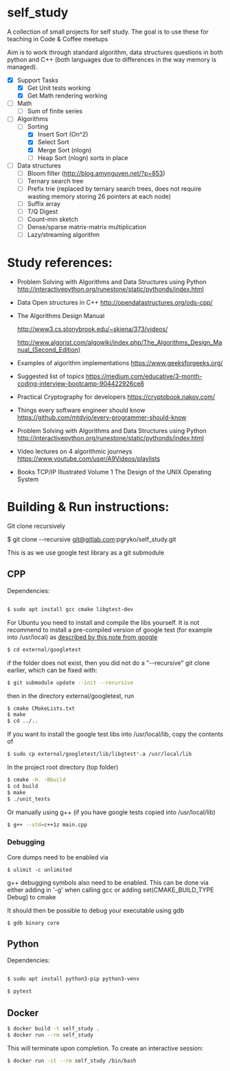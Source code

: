 # self_study

A collection of small projects for self study. The goal is to use these for teaching in Code & Coffee meetups

Aim is to work through standard algorithm, data structures questions in both python and C++ (both languages due to differences in the way memory is managed).

- [x] Support Tasks
  - [x] Get Unit tests working
  - [x] Get Math rendering working
- [ ] Math
  - [ ] Sum of finite series
  
- [ ] Algorithms
  - [ ] Sorting
    - [x] Insert Sort (On^2)
    - [x] Select Sort
    - [x] Merge Sort (nlogn)
    - [ ] Heap Sort (nlogn) sorts in place

- [ ] Data structures
  - [ ] Bloom filter (http://blog.amynguyen.net/?p=853)
  - [ ] Ternary search tree
  - [ ] Prefix trie (replaced by ternary search trees, does not require wasting memory storing 26 pointers at each node)
  - [ ] Suffix array
  - [ ] T/Q Digest
  - [ ] Count-min sketch
  - [ ] Dense/sparse matrix-matrix multiplication 
  - [ ] Lazy/streaming algorithm

# Study references:

- Problem Solving with Algorithms and Data Structures using Python
   http://interactivepython.org/runestone/static/pythonds/index.html

- Data Open structures in C++
   http://opendatastructures.org/ods-cpp/

- The Algorithms Design Manual

   http://www3.cs.stonybrook.edu/~skiena/373/videos/

   http://www.algorist.com/algowiki/index.php/The_Algorithms_Design_Manual_(Second_Edition)

- Examples of algorithm implementations
    https://www.geeksforgeeks.org/

- Suggested list of topics
    https://medium.com/educative/3-month-coding-interview-bootcamp-904422926ce8

- Practical Cryptography for developers
    https://cryptobook.nakov.com/

- Things every software engineer should know
    https://github.com/mtdvio/every-programmer-should-know

- Problem Solving with Algorithms and Data Structures using Python
    http://interactivepython.org/runestone/static/pythonds/index.html

- Video lectures on 4 algorithmic journeys
  https://www.youtube.com/user/A9Videos/playlists

- Books
  TCP/IP Illustrated Volume 1
  The Design of the UNIX Operating System
# Building & Run instructions:

Git clone recursively

$ git clone --recursive git@gitlab.com:pgryko/self_study.git

This is as we use google test library as a git submodule 

## CPP

Dependencies:

```bash

$ sudo apt install gcc cmake libgtest-dev
```

For Ubuntu you need to install and compile the libs yourself. It is not recommend to install a pre-compiled version of google test (for example into /usr/local) as [described by this note from google](https://github.com/google/googletest/blob/36066cfecf79267bdf46ff82ca6c3b052f8f633c/googletest/docs/faq.md#why-is-it-not-recommended-to-install-a-pre-compiled-copy-of-google-test-for-example-into-usrlocal)

```bash
$ cd external/googletest
```

if the folder does not exist, then you did not do a "--recursive" git clone earlier, which can be fixed with:

```bash
$ git submodule update --init --recursive
```

then in the directory external/googletest, run

```bash
$ cmake CMakeLists.txt
$ make
$ cd ../..
```

If you want to install the google test libs into /usr/local/lib, copy the contents of
```bash
$ sudo cp external/googletest/lib/libgtest*.a /usr/local/lib
``` 

In the project root directory (top folder)

```bash
$ cmake -H. -Bbuild
$ cd build
$ make
$ ./unit_tests
```

Or manually using g++ (if you have google tests copied into /usr/local/lib)
```bash
$ g++ --std=c++1z main.cpp
```

### Debugging

Core dumps need to be enabled via
```shell
$ ulimit -c unlimited
```

g++ debugging symbols also need to be enabled. This can be done via either adding in '-g' when calling gcc or adding set(CMAKE_BUILD_TYPE Debug) to cmake

It should then be possible to debug your executable using gdb

```shell
$ gdb binary core
```
## Python
Dependencies:

```bash

$ sudo apt install python3-pip python3-venv
```

```bash
$ pytest
```
## Docker
```bash
$ docker build -t self_study .
$ docker run --rm self_study
```
This will terminate upon completion. To create an interactive session:
```bash
$ docker run -it --rm self_study /bin/bash
```

